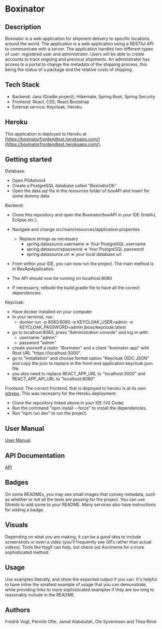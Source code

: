 # Boxinator

## Description
Boxinator is a web application for shipment delivery to specific locations around the world. The application is a web application using a RESTful API to communicate with a server. The application handles two different types of user: registered user and administrator. Users will be able to create accounts to track ongoing and previous shipments. An administrator has access to a portal to change the metadata of the shipping process, this being the status of a package and the relative costs of shipping.

## Tech Stack
- Backend: Java (Gradle project), Hibernate, Spring Boot, Spring Security
- Frontend: React, CSS, React Bootstrap
- External service: Keycloak, Heroku

## Heroku
This application is deployed to Heroku at [https://boxinatorfrontendtest.herokuapp.com/](https://boxinatorfrontendtest.herokuapp.com/).

## Getting started
Database:

- Open PGAdmin4 
- Create a PostgreSQL database called "BoxinatorDb"
- Open the data.sql file in the resources folder of boxAPI and insert for some dummy data. 

Backend:
- Clone this repository and open the Boxinator/boxAPI in your IDE (IntelliJ, Eclipse etc.). 
- Navigate and change src/main/resources/application.properties
    - Replace strings as necessary
        - spring.datasource.username => Your PostgreSQL username
        - spring.datasourcepassword => Your PostgreSQL password
        - spring.datasource.url => your local database url

- From within your IDE, you can now run the project. The main method is in BoxApiApplication.
- The API should now be running on localhost:8080
- If necessarry, relbuild the build.gradle file to have all the correct dependencies. 

Keycloak:
- Have docker installed on your computer
- In your terminal, run: 
    - docker run -p 8083:8080 -e KEYCLOAK_USER=admin -e KEYCLOAK_PASSWORD=admin jboss/keycloak:latest
- go to localhost:8083, press "Administration console" and log in with:
    - username "admin" 
    - password "admin"
- create yourself a realm "Boxinator" and a client "boxinator-app" with Root URL "https://localhost:3000".
- go to "installation" and choose format option "Keycloak OIDC JSON" and copy the json to replace in the front-end application keycloak.json file. 
- you also need to replace REACT_APP_URL to "localhost:3000" and REACT_APP_API_URL to "localhost:8080"


Frontend:
The correct frontend, that is deployed to heroku is at its own [gitrepo](https://gitlab.com/Fredr9/testboxinatorfrontend). This was necesarry for the Heroku deployment. 

- Clone the repository linked above in your IDE (VS Code)
- Run the command "npm install --force" to install the dependencies. 
- Run "npm run dev" to run the project. 

## User Manual 
[User Manual](https://docs.google.com/document/d/1LV4pKgxJXP5eyoQJtXSAyqhTA6Zex6_mISA42QTl-cM/edit#heading=h.a56wxndf1c5l).

## API Documentation
[API](https://docs.google.com/document/d/1eQyTdxrwyswH6cYn63r0N-Ls7-tyxGoWCH34TazgERw/edit)



## Badges
On some READMEs, you may see small images that convey metadata, such as whether or not all the tests are passing for the project. You can use Shields to add some to your README. Many services also have instructions for adding a badge.

## Visuals
Depending on what you are making, it can be a good idea to include screenshots or even a video (you'll frequently see GIFs rather than actual videos). Tools like ttygif can help, but check out Asciinema for a more sophisticated method.


## Usage
Use examples liberally, and show the expected output if you can. It's helpful to have inline the smallest example of usage that you can demonstrate, while providing links to more sophisticated examples if they are too long to reasonably include in the README.


## Authors
Fredrik Vogt, Pernille Ofte, Jamal Alabdullah, Ole Syverinsen and Thea Rime


